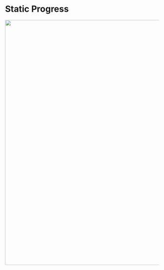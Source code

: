 # Static Progress

<img width="800" src="https://stuff.charm.sh/bubbletea-examples/progress-static.gif" />
